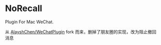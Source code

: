 # NoRecall

Plugin For Mac WeChat.

从 [AlayshChen/WeChatPlugin](https://github.com/AlayshChen/WeChatPlugin) fork 而来，删掉了朋友圈的实现，改为阻止撤回消息